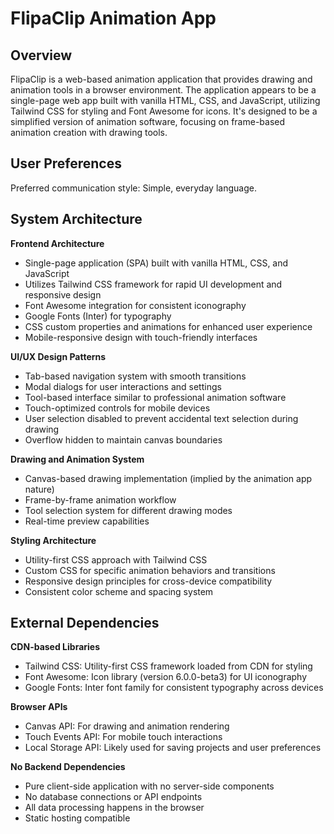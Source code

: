 # FlipaClip Animation App

## Overview

FlipaClip is a web-based animation application that provides drawing and animation tools in a browser environment. The application appears to be a single-page web app built with vanilla HTML, CSS, and JavaScript, utilizing Tailwind CSS for styling and Font Awesome for icons. It's designed to be a simplified version of animation software, focusing on frame-based animation creation with drawing tools.

## User Preferences

Preferred communication style: Simple, everyday language.

## System Architecture

**Frontend Architecture**
- Single-page application (SPA) built with vanilla HTML, CSS, and JavaScript
- Utilizes Tailwind CSS framework for rapid UI development and responsive design
- Font Awesome integration for consistent iconography
- Google Fonts (Inter) for typography
- CSS custom properties and animations for enhanced user experience
- Mobile-responsive design with touch-friendly interfaces

**UI/UX Design Patterns**
- Tab-based navigation system with smooth transitions
- Modal dialogs for user interactions and settings
- Tool-based interface similar to professional animation software
- Touch-optimized controls for mobile devices
- User selection disabled to prevent accidental text selection during drawing
- Overflow hidden to maintain canvas boundaries

**Drawing and Animation System**
- Canvas-based drawing implementation (implied by the animation app nature)
- Frame-by-frame animation workflow
- Tool selection system for different drawing modes
- Real-time preview capabilities

**Styling Architecture**
- Utility-first CSS approach with Tailwind CSS
- Custom CSS for specific animation behaviors and transitions
- Responsive design principles for cross-device compatibility
- Consistent color scheme and spacing system

## External Dependencies

**CDN-based Libraries**
- Tailwind CSS: Utility-first CSS framework loaded from CDN for styling
- Font Awesome: Icon library (version 6.0.0-beta3) for UI iconography
- Google Fonts: Inter font family for consistent typography across devices

**Browser APIs**
- Canvas API: For drawing and animation rendering
- Touch Events API: For mobile touch interactions
- Local Storage API: Likely used for saving projects and user preferences

**No Backend Dependencies**
- Pure client-side application with no server-side components
- No database connections or API endpoints
- All data processing happens in the browser
- Static hosting compatible
